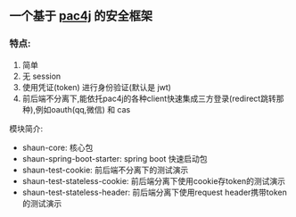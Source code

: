 ## 一个基于 [pac4j](https://github.com/pac4j/pac4j) 的安全框架

### 特点:
1. 简单
2. 无 session
3. 使用凭证(token) 进行身份验证(默认是 jwt)
4. 前后端不分离下,能依托pac4j的各种client快速集成三方登录(redirect跳转那种),例如oauth(qq,微信) 和 cas

模块简介:
- shaun-core: 核心包
- shaun-spring-boot-starter: spring boot 快速启动包
- shaun-test-cookie: 前后端不分离下的测试演示
- shaun-test-stateless-cookie: 前后端分离下使用cookie存token的测试演示
- shaun-test-stateless-header: 前后端分离下使用request header携带token的测试演示